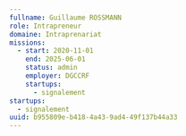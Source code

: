 ```yaml
---
fullname: Guillaume ROSSMANN
role: Intrapreneur
domaine: Intraprenariat
missions:
  - start: 2020-11-01
    end: 2025-06-01
    status: admin
    employer: DGCCRF
    startups:
      - signalement
startups:
  - signalement
uuid: b955809e-b418-4a43-9ad4-49f137b44a33
---
```


